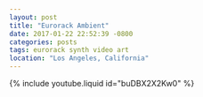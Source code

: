 ```yaml
---
layout: post
title: "Eurorack Ambient"
date: 2017-01-22 22:52:39 -0800
categories: posts
tags: eurorack synth video art
location: "Los Angeles, California"
---
```


{% include youtube.liquid id="buDBX2X2Kw0" %}
